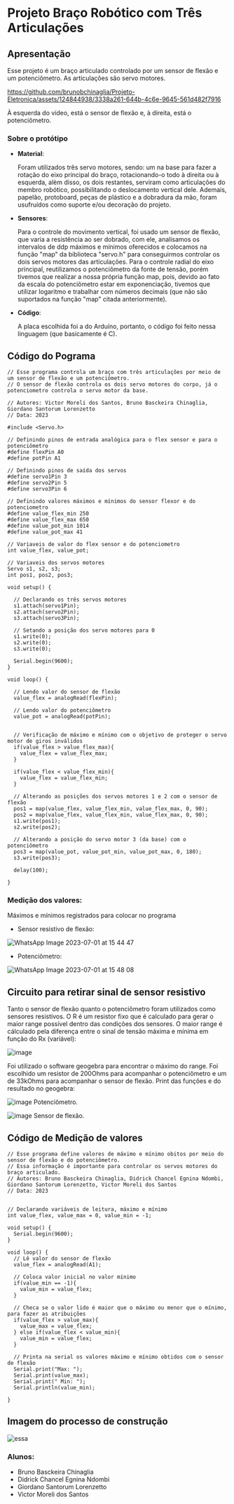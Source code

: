# Projeto Braço Robótico com Três Articulações

## Apresentação
  Esse projeto é um braço articulado controlado por um sensor de flexão e um potenciômetro. As articulações são servo motores.
  
https://github.com/brunobchinaglia/Projeto-Eletronica/assets/124844938/3338a261-644b-4c6e-9645-561d482f7916

À esquerda do vídeo, está o sensor de flexão e, à direita, está o potenciômetro.

### Sobre o protótipo
* **Material**:
  
  Foram utilizados três servo motores, sendo: um na base para fazer a rotação do eixo principal do braço, rotacionando-o todo à direita ou à esquerda, alèm disso, os dois restantes, serviram como articulações do membro robótico, possibilitando o deslocamento vertical dele. Ademais, papelão, protoboard, peças de plástico e a dobradura da mão, foram usufruídos como suporte e/ou decoração do projeto.
* **Sensores**:
  
  Para o controle do movimento vertical, foi usado um sensor de flexão, que varia a resistência ao ser dobrado, com ele, analisamos os intervalos de ddp máximos e mínimos oferecidos e colocamos na função "map" da biblioteca "servo.h" para conseguirmos controlar os dois servos motores das articulações.
  Para o controle radial do eixo principal, reutilizamos o potenciômetro da fonte de tensão, porém tivemos que realizar a nossa própria função map, pois, devido ao fato da escala do potenciômetro estar em exponenciação, tivemos que utilizar logaritmo e trabalhar com números decimais (que não são suportados na função "map" citada anteriormente).
* **Código**:
  
  A placa escolhida foi a do Arduíno, portanto, o código foi feito nessa linguagem (que basicamente é C).

## Código do Pograma
```INO
// Esse programa controla um braço com três articulações por meio de um sensor de flexão e um potenciômetro.
// O sensor de flexão controla os dois servo motores do corpo, já o potenciometro controla o servo motor da base.

// Autores: Victor Moreli dos Santos, Bruno Basckeira Chinaglia, Giordano Santorum Lorenzetto
// Data: 2023

#include <Servo.h>

// Definindo pinos de entrada analógica para o flex sensor e para o potenciômetro
#define flexPin A0
#define potPin A1

// Definindo pinos de saída dos servos
#define servo1Pin 3
#define servo2Pin 5
#define servo3Pin 6

// Definindo valores máximos e mínimos do sensor flexor e do potenciometro
#define value_flex_min 250
#define value_flex_max 650
#define value_pot_min 1014
#define value_pot_max 41

// Variaveis de valor do flex sensor e do potenciometro
int value_flex, value_pot;

// Variaveis dos servos motores
Servo s1, s2, s3;
int pos1, pos2, pos3;

void setup() {

  // Declarando os três servos motores
  s1.attach(servo1Pin);
  s2.attach(servo2Pin);
  s3.attach(servo3Pin);

  // Setando a posição dos servo motores para 0
  s1.write(0);
  s2.write(0);
  s3.write(0);

  Serial.begin(9600);
}

void loop() {

  // Lendo valor do sensor de flexão
  value_flex = analogRead(flexPin);

  // Lendo valor do potenciômetro
  value_pot = analogRead(potPin);


  // Verificação de máximo e mínimo com o objetivo de proteger o servo motor de giros inválidos
  if(value_flex > value_flex_max){
    value_flex = value_flex_max;
  }

  if(value_flex < value_flex_min){
    value_flex = value_flex_min;
  }

  // Alterando as posições dos servos motores 1 e 2 com o sensor de flexão
  pos1 = map(value_flex, value_flex_min, value_flex_max, 0, 90);
  pos2 = map(value_flex, value_flex_min, value_flex_max, 0, 90);
  s1.write(pos1);
  s2.write(pos2);

  // Alterando a posição do servo motor 3 (da base) com o potenciômetro
  pos3 = map(value_pot, value_pot_min, value_pot_max, 0, 180);
  s3.write(pos3);
  
  delay(100);

}

```

### Medição dos valores:
  Máximos e mínimos registrados para colocar no programa
  
  * Sensor resistivo de flexão:
  
![WhatsApp Image 2023-07-01 at 15 44 47](https://github.com/brunobchinaglia/Projeto-Eletronica/assets/124844938/076b9289-c320-4b6a-bdae-03a9af4d935c)

  * Potenciômetro:
  
![WhatsApp Image 2023-07-01 at 15 48 08](https://github.com/brunobchinaglia/Projeto-Eletronica/assets/124844938/ce55bca2-a3ec-4cbd-acb3-b71f7f0f17d1)

## Circuito para retirar sinal de sensor resistivo

  Tanto o sensor de flexão quanto o potenciômetro foram utilizados como sensores resistivos. O R é um resistor fixo que é calculado para gerar o maior range possível dentro das condições dos sensores. O maior range é cálculado pela diferença entre o sinal de tensão máxima e mínima em função do Rx (variável):

  ![image](https://github.com/brunobchinaglia/Projeto-Eletronica/assets/89356201/ec7d5fde-eb90-4cfe-a880-2448456db769)

  
  Foi utilizado o software geogebra para encontrar o máximo do range. Foi escolhido um resistor de 200Ohms para acompanhar o potenciômetro e um de 33kOhms para acompanhar o sensor de flexão.
  Print das funções e do resultado no geogebra:

  
  ![image](https://github.com/brunobchinaglia/Projeto-Eletronica/assets/89356201/1b29995c-26df-4c02-8865-0bdf6ab8b2ee)
  Potenciômetro.


  
  ![image](https://github.com/brunobchinaglia/Projeto-Eletronica/assets/89356201/5efbb678-d5c9-4bdb-b29a-842301cc898b)
  Sensor de flexão.

  

## Código de Medição de valores
```INO
// Esse programa define valores de máximo e mínimo obitos por meio do sensor de flexão e do potenciômetro.
// Essa informação é importante para controlar os servos motores do braço articulado.
// Autores: Bruno Basckeira Chinaglia, Didrick Chancel Egnina Ndombi, Giordano Santorum Lorenzetto, Victor Moreli dos Santos
// Data: 2023


// Declarando variáveis de leitura, máximo e mínimo
int value_flex, value_max = 0, value_min = -1;

void setup() {
  Serial.begin(9600);
}

void loop() {
  // Lê valor do sensor de flexão
  value_flex = analogRead(A1);

  // Coloca valor inicial no valor mínimo
  if(value_min == -1){
    value_min = value_flex;
  }

  // Checa se o valor lido é maior que o máximo ou menor que o mínimo, para fazer as atribuições
  if(value_flex > value_max){
    value_max = value_flex;
  } else if(value_flex < value_min){
    value_min = value_flex;
  }

  // Printa na serial os valores máximo e mínimo obtidos com o sensor de flexão
  Serial.print("Max: ");
  Serial.print(value_max);
  Serial.print(" Min: ");
  Serial.println(value_min);

}
```
## Imagem do processo de construção
![essa](https://github.com/brunobchinaglia/Projeto-Eletronica/assets/124844938/72832283-ee4b-4a3f-aa52-edd4d09aecaf)





### Alunos:
* Bruno Basckeira Chinaglia
* Didrick Chancel Egnina Ndombi
* Giordano Santorum Lorenzetto
* Victor Moreli dos Santos
